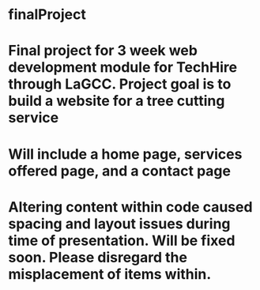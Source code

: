 # finalProject
# Final project for 3 week web development module for TechHire through LaGCC. Project goal is to build a website for a tree cutting service
# Will include a home page, services offered page, and a contact page
# Altering content within code caused spacing and layout issues during time of presentation. Will be fixed soon. Please disregard the misplacement of items within.
